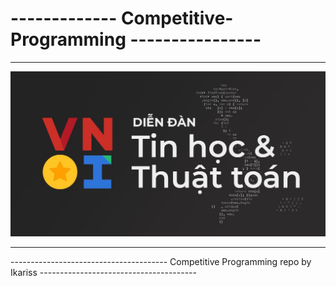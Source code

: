 # ------------- Competitive-Programming ----------------

---------------------------------------------------------------------------------

<img src = "https://raw.githubusercontent.com/lehoangan2906/Competitive-Programming/main/275057977_338568674873379_9050622726401059707_n.jpg">

---------------------------------------------------------------------------------

---------------------------------------    Competitive Programming repo by Ikariss    ---------------------------------------


